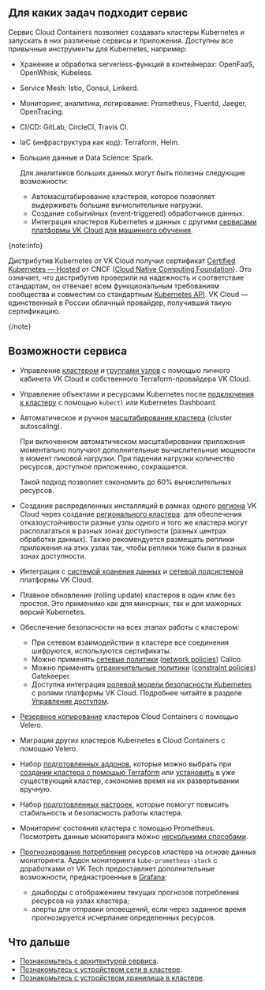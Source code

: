## Для каких задач подходит сервис

Сервис Cloud Containers позволяет создавать кластеры Kubernetes и запускать в них различные сервисы и приложения. Доступны все привычные инструменты для Kubernetes, например:

- Хранение и обработка serverless-функций в контейнерах: OpenFaaS, OpenWhisk, Kubeless.
- Service Mesh: Istio, Consul, Linkerd.
- Мониторинг, аналитика, логирование: Prometheus, Fluentd, Jaeger, OpenTracing.
- CI/CD: GitLab, CircleCI, Travis CI.
- IaC (инфраструктура как код): Terraform, Helm.
- Большие данные и Data Science: Spark.

  Для аналитиков больших данных могут быть полезны следующие возможности:

  - Автомасштабирование кластеров, которое позволяет выдерживать большие вычислительные нагрузки.
  - Создание событийных (event-triggered) обработчиков данных.
  - Интеграция кластеров Kubernetes и данных с другими [сервисами платформы VK Cloud для машинного обучения](/ru/ml).

{note:info}

Дистрибутив Kubernetes от VK Cloud получил сертификат [Certified Kubernetes — Hosted](https://www.cncf.io/certification/software-conformance/#logos) от CNCF ([Cloud Native Computing Foundation](https://www.cncf.io/)). Это означает, что дистрибутив проверили на надежность и соответствие стандартам, он отвечает всем функциональным требованиям сообщества и совместим со стандартным [Kubernetes API](https://kubernetes.io/ru/docs/concepts/overview/kubernetes-api/). VK Cloud — единственный в России облачный провайдер, получивший такую сертификацию.

{/note}

## Возможности сервиса

- Управление [кластером](../../instructions/manage-cluster) и [группами узлов](../../instructions/manage-node-group) с помощью личного кабинета VK Cloud и собственного Terraform-провайдера VK Cloud.

- Управление объектами и ресурсами Kubernetes после [подключения к кластеру](../../connect) с помощью `kubectl` или Kubernetes Dashboard.

- Автоматическое и ручное [масштабирование кластера](../../instructions/scale) (cluster autoscaling).

  При включенном автоматическом масштабировании приложения моментально получают дополнительные вычислительные мощности в момент пиковой нагрузки. При падении нагрузки количество ресурсов, доступное приложению, сокращается.
  
  Такой подход позволяет сэкономить до 60% вычислительных ресурсов.

- Создание распределенных инсталляций в рамках одного [региона](../../../../tools-for-using-services/account/concepts/regions) VK Cloud через создание [регионального кластера](/ru/kubernetes/k8s/concepts/architecture#topologii_klastera): для обеспечения отказоустойчивости разные узлы одного и того же кластера могут располагаться в разных зонах доступности (разных центрах обработки данных). Также рекомендуется размещать реплики приложения на этих узлах так, чтобы реплики тоже были в разных зонах доступности.

- Интеграция с [системой хранения данных](../storage) и [сетевой подсистемой](../network) платформы VK Cloud.

- Плавное обновление (rolling update) кластеров в один клик без простоя. Это применимо как для минорных, так и для мажорных версий Kubernetes.

- Обеспечение безопасности на всех этапах работы с кластером:

  - При сетевом взаимодействии в кластере все соединения шифруются, используются сертификаты.
  - Можно применять [сетевые политики](../network#rabota_s_container_network_interface_cni) ([network policies](https://kubernetes.io/docs/concepts/services-networking/network-policies/)) Calico.
  - Можно применять [ограничительные политики](../architecture#vstroennaya_podderzhka_open_policy_agent) ([constraint policies](https://open-policy-agent.github.io/gatekeeper/website/docs/howto)) Gatekeeper.
  - Доступна интеграция [ролевой модели безопасности Kubernetes](https://kubernetes.io/docs/reference/access-authn-authz/rbac/) с ролями платформы VK Cloud. Подробнее читайте в разделе [Управление доступом](../../concepts/access-management).

- [Резервное копирование](../../how-to-guides/velero-backup) кластеров Cloud Containers с помощью Velero.

- Миграция других кластеров Kubernetes в Cloud Containers с помощью Velero.

- Набор [подготовленных аддонов](../addons-and-settings/addons), которые можно выбрать при [создании кластера с помощью Terraform](../../instructions/create-cluster) или [установить](../../instructions/addons/manage-addons) в уже существующий кластер, сэкономив время на их развертывании вручную.
- Набор [подготовленных настроек](../addons-and-settings/settings), которые помогут повысить стабильность и безопасность работы кластера.

- Мониторинг состояния кластера с помощью Prometheus. Посмотреть данные мониторинга можно [несколькими способами](../../monitoring).

- [Прогнозирование потребления](../../monitoring#forecast_consumption) ресурсов кластера на основе данных мониторинга. Аддон мониторинга `kube-prometheus-stack` с доработками от VK Tech предоставляет дополнительные возможности, преднастроенные в [Grafana](../../monitoring#connect_grafana):
  
  - дашборды с отображением текущих прогнозов потребления ресурсов на узлах кластера;
  - алерты для отправки оповещений, если через заданное время прогнозируется исчерпание определенных ресурсов.

## Что дальше

- [Познакомьтесь с архитектурой сервиса](../architecture).
- [Познакомьтесь с устройством сети в кластере](../network).
- [Познакомьтесь с устройством хранилища в кластере](../storage).
